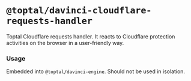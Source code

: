 # `@toptal/davinci-cloudflare-requests-handler`

Toptal Cloudflare requests handler. It reacts to Cloudflare protection activities on the browser in a user-friendly way.

### Usage

Embedded into `@toptal/davinci-engine`. Should not be used in isolation.
